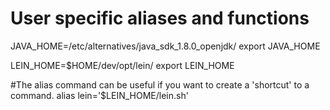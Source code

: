 # User specific aliases and functions
JAVA_HOME=/etc/alternatives/java_sdk_1.8.0_openjdk/
export JAVA_HOME

LEIN_HOME=$HOME/dev/opt/lein/
export LEIN_HOME

#The alias command can be useful if you want to create a 'shortcut' to a command.
alias lein='$LEIN_HOME/lein.sh'

